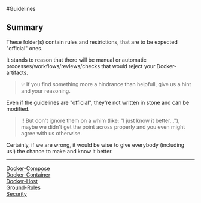 #Guidelines

## Summary
These folder(s) contain rules and restrictions, that are to be expected "official" ones.

It stands to reason that there will be manual or automatic processes/workflows/reviews/checks that would reject your Docker-artifacts.

> :bulb: If you find something more a hindrance than helpfull, give us a hint and your reasoning.

Even if the guidelines are "official", they're not written in stone and can be modified.

> :bangbang: But don't ignore them on a whim (like: "I just know it better..."), maybe we didn't get the point across properly and you even might agree with us otherwise.

Certainly, if we are wrong, it would be wise to give everybody (including us!) the chance to make and know it better.

---

[Docker-Compose](./Docker-Compose.md)  
[Docker-Container](./Docker-Container.md)  
[Docker-Host](./Docker-Host.md)  
[Ground-Rules](./Ground-Rules.md)  
[Security](./Security.md)  

